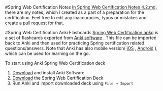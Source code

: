 #Spring Web Certification Notes
[In Spring Web Certification Notes 4.2.md](https://github.com/vojtechruz/spring-web-cert-notes-4.2/blob/master/Spring%20Web%20Certification%20Notes%204.2.md), there are my notes, which I created as a part of a preparation for the certification. Feel free to edit any inaccuracies,
typos or mistakes and create a pull request for that.

#Spring Web Certification Anki Flashcards
[Spring Web Certification.apkg](https://github.com/vojtechruz/spring-web-cert-notes-4.2/blob/master/Spring%20Web%20Certification.apkg) is a set of flashcards exported from [Anki software](http://ankisrs.net/) .
This file can be imported back to Anki and then used for practicing Spring certification related questions/answers.
Note that Anki has also mobile version( [iOS](https://itunes.apple.com/us/app/ankimobile-flashcards/id373493387?mt=8&ign-mpt=uo%3D4) , [Android](https://play.google.com/store/apps/details?id=com.ichi2.anki) ), which can be used for learning on the go.

To start using Anki Spring Web Certification deck

1. [Download](http://ankisrs.net/) and install Anki Software
2. [Download](https://github.com/vojtechruz/spring-web-cert-notes-4.2/raw/master/Spring%20Web%20Certification.apkg) the Spring Web Certification Deck
3. Run Anki and import downloaded deck using `File → Import`
